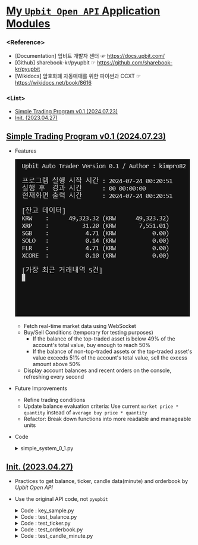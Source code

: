 # [My `Upbit Open API` Application Modules](../README.md#my-upbit-open-api-application-modules)

### \<Reference>
- [Documentation] 업비트 개발자 센터 ☞ https://docs.upbit.com/
- [Github] sharebook-kr/pyupbit ☞ https://github.com/sharebook-kr/pyupbit
- [Wikidocs] 암호화폐 자동매매를 위한 파이썬과 CCXT ☞ https://wikidocs.net/book/8616

### \<List>
- [Simple Trading Program v0.1 (2024.07.23)](#simple-trading-program-v01-20240723)
- [Init. (2023.04.27)](#init-20230427)


## [Simple Trading Program v0.1 (2024.07.23)](#list)

- Features

  ![Upbit_SimpleSystem_0.1](./Images/Upbit_SimpleSystem_0.1.gif)

  - Fetch real-time market data using WebSocket
  - Buy/Sell Conditions (temporary for testing purposes)
    - If the balance of the top-traded asset is below 49% of the account's total value, buy enough to reach 50%
    - If the balance of non-top-traded assets or the top-traded asset's value exceeds 51% of the account's total value, sell the excess amount above 50%
  - Display account balances and recent orders on the console, refreshing every second

- Future Improvements
  - Refine trading conditions
  - Update balance evaluation criteria: Use current `market price * quantity` instead of `average buy price * quantity`
  - Refactor: Break down functions into more readable and manageable units

- Code
  <details>
      <summary>simple_system_0_1.py</summary>

    ```py
    import asyncio
    import json
    import sys
    import uuid
    from datetime import datetime
    import aiohttp
    import websockets
    from key import UPBIT_ACCESS_KEY, UPBIT_SECRET_KEY
    import jwt  # PyJWT

    BASE_URL = "https://api.upbit.com/v1"
    ```
    ```py
    def generate_jwt_token():
        """
        Upbit API를 호출하기 위한 JWT 토큰을 생성합니다.
        
        Returns:
            str: 인증을 위한 JWT 토큰 문자열 (Bearer 타입)
        """
        payload = {
            'access_key': UPBIT_ACCESS_KEY,
            'nonce': str(uuid.uuid4()),
        }
        token = jwt.encode(payload, UPBIT_SECRET_KEY, algorithm='HS256')
        return f"Bearer {token}"
    ```
    ```py
    async def fetch_market_data():
        """
        WebSocket을 통해 실시간으로 시세 데이터를 받아옵니다.
        
        주의: 현재 시세 데이터는 디버깅 목적으로만 출력됩니다.
        """
        uri = "wss://api.upbit.com/websocket/v1"
        async with websockets.connect(uri) as websocket:
            subscribe_message = [{
                "ticket": "test",
                "type": "ticker",
                "codes": ["KRW-BTC", "KRW-ETH", "KRW-XRP"],
                "isOnlyRealtime": True
            }]
            await websocket.send(json.dumps(subscribe_message))
            while True:
                response = await websocket.recv()
                # data = json.loads(response)
                # print(data)  # 시세 정보 출력 (디버깅 목적)
    ```
    ```py
    async def buy_order(session, market, price, volume):
        """
        지정된 시장에 매수 주문을 수행합니다.
        
        Args:
            session (aiohttp.ClientSession): 비동기 HTTP 요청을 위한 세션
            market (str): 매수할 시장 코드
            price (float): 주문 가격
            volume (float): 주문 수량
        
        Returns:
            dict: 매수 주문의 결과를 담고 있는 JSON 응답
        """
        url = f"{BASE_URL}/orders"
        headers = {
            "Authorization": generate_jwt_token(),
            "Content-Type": "application/json"
        }
        payload = {
            "market": market,
            "side": "bid",
            "price": str(price),
            "volume": str(volume),
            "ord_type": "limit"
        }
        async with session.post(url, headers=headers, json=payload) as response:
            return await response.json()
    ```
    ```py
    async def sell_order(session, market, price, volume):
        """
        지정된 시장에 매도 주문을 수행합니다.
        
        Args:
            session (aiohttp.ClientSession): 비동기 HTTP 요청을 위한 세션
            market (str): 매도할 시장 코드
            price (float): 주문 가격
            volume (float): 주문 수량
        
        Returns:
            dict: 매도 주문의 결과를 담고 있는 JSON 응답
        """
        url = f"{BASE_URL}/orders"
        headers = {
            "Authorization": generate_jwt_token(),
            "Content-Type": "application/json"
        }
        payload = {
            "market": market,
            "side": "ask",
            "price": str(price),
            "volume": str(volume),
            "ord_type": "limit"
        }
        async with session.post(url, headers=headers, json=payload) as response:
            return await response.json()
    ```
    ```py
    async def fetch_balances(session):
        """
        현재 계좌의 잔고 정보를 조회합니다.
        
        Args:
            session (aiohttp.ClientSession): 비동기 HTTP 요청을 위한 세션
        
        Returns:
            list: 계좌의 잔고 정보를 담고 있는 JSON 응답
        """
        url = f"{BASE_URL}/accounts"
        headers = {
            "Authorization": generate_jwt_token()
        }
        async with session.get(url, headers=headers) as response:
            return await response.json()
    ```
    ```py
    async def fetch_orders(session):
        """
        현재 계좌의 최근 거래내역을 조회합니다.
        
        Args:
            session (aiohttp.ClientSession): 비동기 HTTP 요청을 위한 세션
        
        Returns:
            list: 최근 거래내역을 담고 있는 JSON 응답
        """
        url = f"{BASE_URL}/orders"
        headers = {
            "Authorization": generate_jwt_token()
        }
        async with session.get(url, headers=headers) as response:
            return await response.json()
    ```
    ```py
    async def fetch_top_traded_ticker(session):
        """
        거래대금 1위 종목을 조회합니다.
        
        Args:
            session (aiohttp.ClientSession): 비동기 HTTP 요청을 위한 세션
        
        Returns:
            dict: 거래대금 1위 종목의 시세 정보를 담고 있는 JSON 응답
        """
        url = f"{BASE_URL}/ticker?markets=KRW-BTC,KRW-ETH,KRW-XRP"
        async with session.get(url) as response:
            data = await response.json()
            return max(data, key=lambda x: x['acc_trade_price_24h'])
    ```
    ```py
    async def trade_logic(session):
        """
        매수 및 매도 로직을 수행합니다.
        - 거래대금 1위 종목의 잔고 비율이 49% 미만일 경우 매수
        - 거래대금 1위 종목이 아닌 종목의 잔고나 1위 종목의 잔고 비율이 51%를 초과할 경우 매도
        
        Args:
            session (aiohttp.ClientSession): 비동기 HTTP 요청을 위한 세션
        """
        balances = await fetch_balances(session)
        top_ticker = await fetch_top_traded_ticker(session)
        total_balance_krw = sum(float(balance['balance']) * float(balance['avg_buy_price']) if balance['currency'] != 'KRW' else float(balance['balance']) for balance in balances)
        top_ticker_balance = next((balance for balance in balances if balance['currency'] == top_ticker['market'].split('-')[1]), None)

        if top_ticker_balance:
            top_ticker_balance_value = float(top_ticker_balance['balance']) * float(top_ticker['trade_price'])
            top_ticker_ratio = top_ticker_balance_value / total_balance_krw
        else:
            top_ticker_balance_value = 0
            top_ticker_ratio = 0

        # 매수 조건: 거래대금 1위 종목 잔고가 계좌 평가금액의 49% 미만이라면 50%에서 모자라는 만큼 매수
        if top_ticker_ratio < 0.49:
            buy_amount_krw = total_balance_krw * 0.50 - top_ticker_balance_value
            buy_price = float(top_ticker['trade_price'])
            buy_volume = buy_amount_krw / buy_price
            await buy_order(session, top_ticker['market'], buy_price, buy_volume)

        # 매도 조건: 거래대금 1위 종목이 아닌 종목의 잔고나, 1위 종목의 계좌 내 평가금액이 51%를 초과할 경우 50%로부터의 초과분만큼 매도
        for balance in balances:
            if balance['currency'] == 'KRW':
                continue
            ticker = f"KRW-{balance['currency']}"
            if ticker != top_ticker['market']:
                await sell_order(session, ticker, float(balance['avg_buy_price']), float(balance['balance']))
            elif top_ticker_ratio > 0.51:
                sell_amount_krw = top_ticker_balance_value - total_balance_krw * 0.50
                sell_volume = sell_amount_krw / float(top_ticker['trade_price'])
                await sell_order(session, top_ticker['market'], float(top_ticker['trade_price']), sell_volume)
    ```
    ```py
    async def print_console():
        """
        콘솔에 계좌 잔고와 최근 거래내역을 출력합니다.
        - 프로그램의 실행 시간과 경과 시간을 포맷하여 출력
        - 계좌의 잔고와 각 자산의 원화 매수가 환산 금액 출력 (현재가 기준으로 수정 要)
        - 최근 5건의 거래내역을 출력
        
        이 함수는 매초 갱신됩니다.
        """
        start_time = datetime.now()
        while True:
            current_time = datetime.now()
            elapsed_time = current_time - start_time

            # 전체 초를 구하고, 이를 DD-HH-MM-SS 형식으로 변환
            total_seconds = int(elapsed_time.total_seconds())
            days = total_seconds // 86400
            hours = (total_seconds % 86400) // 3600
            minutes = (total_seconds % 3600) // 60
            seconds = total_seconds % 60

            elapsed_time_formatted = f"{days:02d} {hours:02d}:{minutes:02d}:{seconds:02d}"

            # current_time을 초 단위로 변환하고, 소수점 둘째 자리까지 반올림
            current_time_str = current_time.strftime("%Y-%m-%d %H:%M:%S")

            output = [
                "Upbit Auto Trader Version 0.1 / Author : kimpro82\n\n",
                f"프로그램 실행 시작 시간 : {start_time.strftime('%Y-%m-%d %H:%M:%S')}\n",
                f"실행 후  경과 시간      : {elapsed_time_formatted}\n",
                f"현재화면 출력 시간      : {current_time_str}\n",
            ]

            async with aiohttp.ClientSession() as session:
                balances = await fetch_balances(session)
                orders = await fetch_orders(session)

            # 잔고 및 원화 환산 금액 출력
            output.append("\n[잔고 데이터]\n")

            for balance in balances:
                if isinstance(balance, dict) and 'currency' in balance and 'balance' in balance:
                    currency = f"{balance['currency']:<6}"  # 여섯 칸으로 통일
                    amount = f"{float(balance['balance']):14,.2f}"  # 14자리, 세 자리마다 쉼표, 소수점 두 자리

                    # avg_buy_price와 unit_currency를 이용해 원화 환산 금액 계산
                    avg_buy_price = float(balance.get('avg_buy_price', 0))
                    unit_currency = balance['unit_currency']
                    won_value = float(balance['balance']) * avg_buy_price
                    won_value_formatted = f"{won_value:14,.2f}"  # 14자리, 세 자리마다 쉼표, 소수점 두 자리

                    if currency == "KRW   ":
                        output.append(f"{currency} : {amount} ({unit_currency} {amount})\n")
                    else:
                        output.append(f"{currency} : {amount} ({unit_currency} {won_value_formatted})\n")
                else:
                    output.append(f"Unexpected data format in balance: {balance}\n")

            output.append("\n[가장 최근 거래내역 5건]\n")
            if isinstance(orders, list):
                recent_orders = orders[:5]
                for order in recent_orders:
                    if isinstance(order, dict) and 'market' in order and 'side' in order and 'price' in order and 'volume' in order:
                        output.append(f"{order['market']} - {order['side']} - {order['price']} - {order['volume']}\n")
                    else:
                        output.append(f"Unexpected data format in order: {order}\n")
            else:
                output.append(f"Unexpected data format in orders: {orders}\n")

            sys.stdout.write("\033c")  # Clear the console
            sys.stdout.write(''.join(output))
            sys.stdout.flush()

            await asyncio.sleep(1)
    ```
    ```py
    async def main():
        """
        비동기적으로 주요 기능을 실행합니다.
        - WebSocket을 통해 시세 데이터를 조회
        - 콘솔에 계좌 잔고 및 최근 거래내역을 출력
        - 매수 및 매도 로직을 수행
        """
        async with aiohttp.ClientSession() as session:
            await asyncio.gather(
                fetch_market_data(),
                print_console(),
                trade_logic(session)
            )
    ```
    ```py
    if __name__ == "__main__":
        asyncio.run(main())
    ```
  </details>


## [Init. (2023.04.27)](#list)

- Practices to get balance, ticker, candle data(minute) and orderbook by *Upbit Open API*
- Use the original API code, not `pyupbit`

  <details>
      <summary>Code : key_sample.py</summary>

  ```python
  import os
  ```
  ```python
  ACCESS_KEY = '{ACCESS_KEY}'
  SECRET_KEY = '{SECRET_KEY}}'

  os.environ['UPBIT_ACCESS_KEY'] = ACCESS_KEY
  os.environ['UPBIT_SECRET_KEY'] = SECRET_KEY
  ```

  But I'm not entirely convinced that this is the correct way to use `os.environ`.
  </details>

  <details>
      <summary>Code : test_balance.py</summary>

  ```python
  import os
  import uuid
  import pprint
  import jwt
  import requests

  import key                                                  # Don't remove it
  ```
  ```python
  ACCESS_KEY = os.environ['UPBIT_ACCESS_KEY']
  SECRET_KEY = os.environ['UPBIT_SECRET_KEY']
  SERVER_URL = "https://api.upbit.com"

  payload = {
      'access_key': ACCESS_KEY,
      'nonce': str(uuid.uuid4()),
  }

  jwt_token = jwt.encode(payload, SECRET_KEY)
  authorization_token = f'Bearer {jwt_token}'
  headers = {
    'Authorization': authorization_token,
  }
  ```
  ```python
  # Test
  if __name__ == "__main__" :
      # print(authorization_token[:10])                       # Ok

      res = requests.get(SERVER_URL + '/v1/accounts', "", headers=headers, timeout=1)
      pprint.pprint(res.json())
  ```

  ### Output
  ```
  [{'avg_buy_price': '0',
    'avg_buy_price_modified': True,
    'balance': '49323.31567256',
    'currency': 'KRW',
    'locked': '0',
    'unit_currency': 'KRW'},
    ……
  ```
  </details>
  <details>
    <summary>Code : test_ticker.py</summary>

  ```python
  import pprint
  import requests
  ```
  ```python
  URL = "https://api.upbit.com/v1/ticker"
  params = {
      "markets": ["KRW-BTC"],
  }
  headers = {
      "accept": "application/json",
  }
  response = requests.get(URL, params=params, headers=headers, timeout=1)
  ```
  ```python
  # Test
  if __name__ == "__main__" :
      pprint.pprint(response.json())
  ```

  ### Output
  ```
  [{'acc_trade_price': 53770743984.69168,
    'acc_trade_price_24h': 69094458373.3278,
    'acc_trade_volume': 1378.10136839,
    'acc_trade_volume_24h': 1771.01848943,
    'change': 'RISE',
    ……
  ```
  </details>
  <details>
      <summary>Code : test_orderbook.py</summary>

  ```python
  import pprint
  import requests
  ```
  ```python
  URL = "https://api.upbit.com/v1/orderbook"
  params = {
      "markets": ["KRW-BTC"],
  }
  headers = {
      "accept": "application/json",
  }
  response = requests.get(URL, params=params, headers=headers, timeout=1)
  ```
  ```python
  # Test
  if __name__ == "__main__" :
      pprint.pprint(response.json())
  ```

  ### Output
  ```
  [{'market': 'KRW-BTC',
    'orderbook_units': [{'ask_price': 39106000.0,
                        'ask_size': 0.05116399,
                        'bid_price': 39079000.0,
                        'bid_size': 0.06953873},
                        ……
    'timestamp': 1682865310319,
    'total_ask_size': 2.5738719399999996,
    'total_bid_size': 5.978590620000001}]
  ```
  </details>
  <details>
      <summary>Code : test_candle_minute.py</summary>

  ```python
  import pprint
  import requests
  ```
  ```python
  UNIT = "1"
  URL = "https://api.upbit.com/v1/candles/minutes/" + UNIT
  params = {
      "market": "KRW-BTC",
      "to" : "",
      "count" : "10",                                         # max = 200
  }
  headers = {
      "accept": "application/json",
  }
  response = requests.get(URL, params=params, headers=headers, timeout=1)
  ```
  ```python
  # Test
  if __name__ == "__main__" :
      pprint.pprint(response.json())
  ```

  ### Output
  ```
  [{'candle_acc_trade_price': 12754252.90366,
    'candle_acc_trade_volume': 0.32614408,
    'candle_date_time_kst': '2023-04-30T23:33:00',
    'candle_date_time_utc': '2023-04-30T14:33:00',
    'high_price': 39107000.0,
    'low_price': 39090000.0,
    'market': 'KRW-BTC',
    'opening_price': 39090000.0,
    'timestamp': 1682865216635,
    'trade_price': 39107000.0,
    'unit': 1},
  ……
  ```
  </details>
